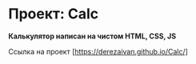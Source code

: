 # Проект: Calc

**Калькулятор написан на чистом HTML, CSS, JS**

Ссылка на проект 
[https://derezaivan.github.io/Calc/]

